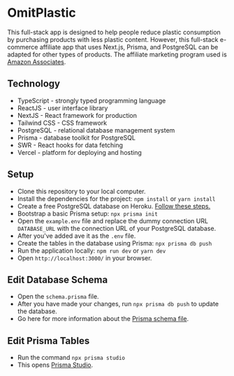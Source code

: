 # OmitPlastic

This full-stack app is designed to help people reduce plastic consumption by purchasing products with less plastic content. However, this full-stack e-commerce affiliate app that uses Next.js, Prisma, and PostgreSQL can be adapted for other types of products. The affiliate marketing program used is [Amazon Associates](https://affiliate-program.amazon.com/). 

## Technology

* TypeScript - strongly typed programming language
* ReactJS - user interface library
* NextJS - React framework for production
* Tailwind CSS - CSS framework
* PostgreSQL - relational database management system
* Prisma - database toolkit for PostgreSQL
* SWR - React hooks for data fetching
* Vercel - platform for deploying and hosting

## Setup

* Clone this repository to your local computer.
* Install the dependencies for the project: `npm install` or `yarn install`
* Create a free PostgreSQL database on Heroku. [Follow these steps.](https://dev.to/prisma/how-to-setup-a-free-postgresql-database-on-heroku-1dc1)
* Bootstrap a basic Prisma setup: `npx prisma init`
* Open the `example.env` file and replace the dummy connection URL `DATABASE_URL` with the connection URL of your PostgreSQL database.
* After you've added ave it as the `.env` file.
* Create the tables in the database using Prisma: `npx prisma db push`
* Run the application locally: `npm run dev` or `yarn dev`
* Open `http://localhost:3000/` in your browser.

## Edit Database Schema

* Open the `schema.prisma` file.
* After you have made your changes, run `npx prisma db push` to update the database.
* Go here for more information about the [Prisma schema file](https://www.prisma.io/docs/concepts/components/prisma-schema).

## Edit Prisma Tables

* Run the command `npx prisma studio`
* This opens [Prisma Studio](https://www.prisma.io/studio).
